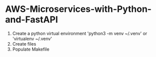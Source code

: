 # AWS-Microservices-with-Python-and-FastAPI

1. Create a python virtual environment 'python3 -m venv ~/.venv' or 'virtualenv ~/.venv'
2. Create files
3. Populate Makefile